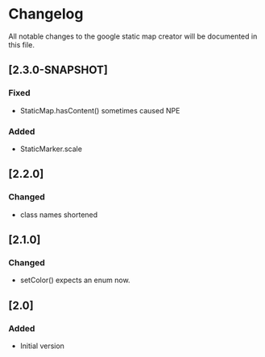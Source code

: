 # Changelog
All notable changes to the google static map creator will be documented in this file.

## [2.3.0-SNAPSHOT]
### Fixed
- StaticMap.hasContent() sometimes caused NPE
### Added
- StaticMarker.scale

## [2.2.0]
### Changed
- class names shortened

## [2.1.0]
### Changed
- setColor() expects an enum now.

## [2.0]
### Added
- Initial version